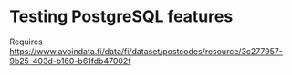 # Testing PostgreSQL features

Requires https://www.avoindata.fi/data/fi/dataset/postcodes/resource/3c277957-9b25-403d-b160-b61fdb47002f
